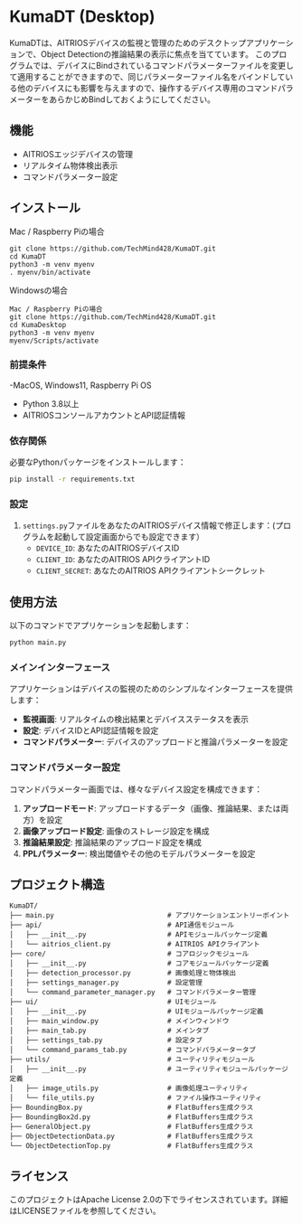 # KumaDT (Desktop)

KumaDTは、AITRIOSデバイスの監視と管理のためのデスクトップアプリケーションで、Object Detectionの推論結果の表示に焦点を当てています。
このプログラムでは、デバイスにBindされているコマンドパラメーターファイルを変更して適用することができますので、同じパラメーターファイル名をバインドしている他のデバイスにも影響を与えますので、操作するデバイス専用のコマンドパラメーターをあらかじめBindしておくようにしてください。

## 機能

- AITRIOSエッジデバイスの管理
- リアルタイム物体検出表示
- コマンドパラメーター設定

## インストール

Mac / Raspberry Piの場合
```
git clone https://github.com/TechMind428/KumaDT.git
cd KumaDT
python3 -m venv myenv
. myenv/bin/activate
```
Windowsの場合
```
Mac / Raspberry Piの場合
git clone https://github.com/TechMind428/KumaDT.git
cd KumaDesktop
python3 -m venv myenv
myenv/Scripts/activate
```

### 前提条件

-MacOS, Windows11, Raspberry Pi OS
- Python 3.8以上
- AITRIOSコンソールアカウントとAPI認証情報

### 依存関係

必要なPythonパッケージをインストールします：

```bash
pip install -r requirements.txt
```

### 設定

1. `settings.py`ファイルをあなたのAITRIOSデバイス情報で修正します：(プログラムを起動して設定画面からでも設定できます）
   - `DEVICE_ID`: あなたのAITRIOSデバイスID
   - `CLIENT_ID`: あなたのAITRIOS APIクライアントID
   - `CLIENT_SECRET`: あなたのAITRIOS APIクライアントシークレット

## 使用方法

以下のコマンドでアプリケーションを起動します：

```bash
python main.py
```

### メインインターフェース

アプリケーションはデバイスの監視のためのシンプルなインターフェースを提供します：

- **監視画面**: リアルタイムの検出結果とデバイスステータスを表示
- **設定**: デバイスIDとAPI認証情報を設定
- **コマンドパラメーター**: デバイスのアップロードと推論パラメーターを設定

### コマンドパラメーター設定

コマンドパラメーター画面では、様々なデバイス設定を構成できます：

1. **アップロードモード**: アップロードするデータ（画像、推論結果、または両方）を設定
2. **画像アップロード設定**: 画像のストレージ設定を構成
3. **推論結果設定**: 推論結果のアップロード設定を構成
4. **PPLパラメーター**: 検出閾値やその他のモデルパラメーターを設定

## プロジェクト構造

```
KumaDT/
├── main.py                            # アプリケーションエントリーポイント
├── api/                               # API通信モジュール
│   ├── __init__.py                    # APIモジュールパッケージ定義
│   └── aitrios_client.py              # AITRIOS APIクライアント
├── core/                              # コアロジックモジュール
│   ├── __init__.py                    # コアモジュールパッケージ定義
│   ├── detection_processor.py         # 画像処理と物体検出
│   ├── settings_manager.py            # 設定管理
│   └── command_parameter_manager.py   # コマンドパラメーター管理
├── ui/                                # UIモジュール
│   ├── __init__.py                    # UIモジュールパッケージ定義
│   ├── main_window.py                 # メインウィンドウ
│   ├── main_tab.py                    # メインタブ
│   ├── settings_tab.py                # 設定タブ
│   └── command_params_tab.py          # コマンドパラメータータブ
├── utils/                             # ユーティリティモジュール
│   ├── __init__.py                    # ユーティリティモジュールパッケージ定義
│   ├── image_utils.py                 # 画像処理ユーティリティ
│   └── file_utils.py                  # ファイル操作ユーティリティ
├── BoundingBox.py                     # FlatBuffers生成クラス
├── BoundingBox2d.py                   # FlatBuffers生成クラス
├── GeneralObject.py                   # FlatBuffers生成クラス
├── ObjectDetectionData.py             # FlatBuffers生成クラス
└── ObjectDetectionTop.py              # FlatBuffers生成クラス
```

## ライセンス

このプロジェクトはApache License 2.0の下でライセンスされています。詳細はLICENSEファイルを参照してください。
